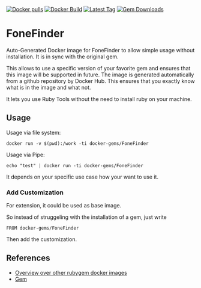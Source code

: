 [![Docker pulls](https://img.shields.io/docker/pulls/rubygem/FoneFinder.svg)](https://hub.docker.com/r/rubygem/FoneFinder/)
[![Docker Build](https://img.shields.io/docker/automated/rubygem/FoneFinder.svg)](https://hub.docker.com/r/rubygem/FoneFinder/)
[![Latest Tag](https://img.shields.io/github/tag/docker-rubygem/FoneFinder.svg)](https://hub.docker.com/r/rubygem/FoneFinder/)
[![Gem Downloads](https://img.shields.io/gem/dt/FoneFinder.svg)](https://rubygems.org/gems/FoneFinder/)
# FoneFinder

Auto-Generated Docker image for FoneFinder to allow simple usage without installation.
It is in sync with the original gem.

This allows to use a specific version of your favorite gem and ensures that this image will be supported in future.
The image is generated automatically from a github repository by Docker Hub.
This ensures that you exactly know what is in the image and what not.

It lets you use Ruby Tools without the need to install ruby on your machine.

## Usage

Usage via file system:

`docker run -v $(pwd):/work -ti docker-gems/FoneFinder`

Usage via Pipe:

`echo "test" | docker run -ti docker-gems/FoneFinder`

It depends on your specific use case how your want to use it.

### Add Customization

For extension, it could be used as base image.

So instead of struggeling with the installation of a gem, just write

`FROM docker-gems/FoneFinder`

Then add the customization.

## References

 - [Overview over other rubygem docker images](https://github.com/thinkbot/docker-rubygem)
 - [Gem](https://rubygems.org/gems/FoneFinder/)
